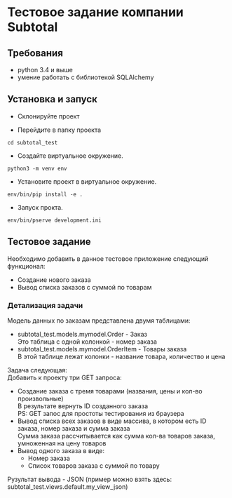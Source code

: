 # Тестовое задание компании Subtotal

## Требования
- python 3.4 и выше
- умение работать с библиотекой SQLAlchemy

## Установка и запуск

- Склонируйте проект

- Перейдите в папку проекта

```
cd subtotal_test
```

- Создайте виртуальное окружение.

```
python3 -m venv env
```

- Установите проект в виртуальное окружение.

```
env/bin/pip install -e .
```

- Запуск прокта.

```
env/bin/pserve development.ini
```

## Тестовое задание
Необходимо добавить в данное тестовое приложение следующий функционал:
- Создание нового заказа
- Вывод списка заказов с суммой по товарам

### Детализация задачи
Модель данных по заказам представлена двумя таблицами:
- subtotal_test.models.mymodel.Order - Заказ<br/>
Это таблица с одной колонкой - номер заказа
- subtotal_test.models.mymodel.OrderItem - Товары заказа<br/>
В этой таблице лежат колонки - название товара, количество и цена

Задача следующая:<br/>
Добавить к проекту три GET запроса:
- Создание заказа с тремя товарами (названия, цены и кол-во произвольные)<br/>
  В результате вернуть ID созданного заказа<br/>
  PS: GET запос для простоты тестирования из браузера
- Вывод списка всех заказов в виде массива, в котором есть ID заказа, номер заказа и сумма заказа<br/>
  Сумма заказа рассчитывается как сумма кол-ва товаров заказа, умноженная на цену товаров
- Вывод одного заказа в виде:
    - Номер заказа
    - Список товаров заказа с суммой по товару

Рузультат вывода - JSON (пример можно взять здесь: subtotal_test.views.default.my_view_json)

